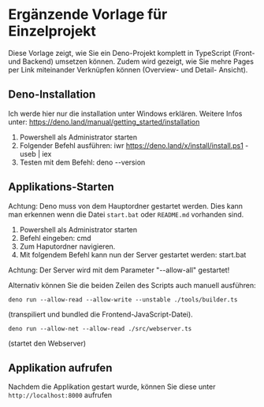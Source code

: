 # Ergänzende Vorlage für Einzelprojekt #
Diese Vorlage zeigt, wie Sie ein Deno-Projekt komplett in TypeScript (Front- und Backend) umsetzen können.
Zudem wird gezeigt, wie Sie mehre Pages per Link miteinander Verknüpfen können (Overview- und Detail- Ansicht).

## Deno-Installation ##
Ich werde hier nur die installation unter Windows erklären.
Weitere Infos unter: https://deno.land/manual/getting_started/installation

1) Powershell als Administrator starten
2) Folgender Befehl ausführen: 
    iwr https://deno.land/x/install/install.ps1 -useb | iex
3) Testen mit dem Befehl:
    deno --version

## Applikations-Starten ##
Achtung:
Deno muss von dem Hauptordner gestartet werden.
Dies kann man erkennen wenn die Datei `start.bat` oder `README.md` vorhanden sind.

1) Powershell als Administrator starten
2) Befehl eingeben:
    cmd
3) Zum Haputordner navigieren.
4) Mit folgendem Befehl kann nun der Server gestartet werden:
    start.bat

Achtung:
Der Server wird mit dem Parameter "--allow-all" gestartet!


Alternativ können Sie die beiden Zeilen des Scripts auch manuell ausführen:

`deno run --allow-read --allow-write --unstable ./tools/builder.ts`

(transpiliert und bundled die Frontend-JavaScript-Datei).

`deno run --allow-net --allow-read ./src/webserver.ts`

(startet den Webserver)
## Applikation aufrufen ##
Nachdem die Applikation gestart wurde, können Sie diese unter `http://localhost:8000` aufrufen
